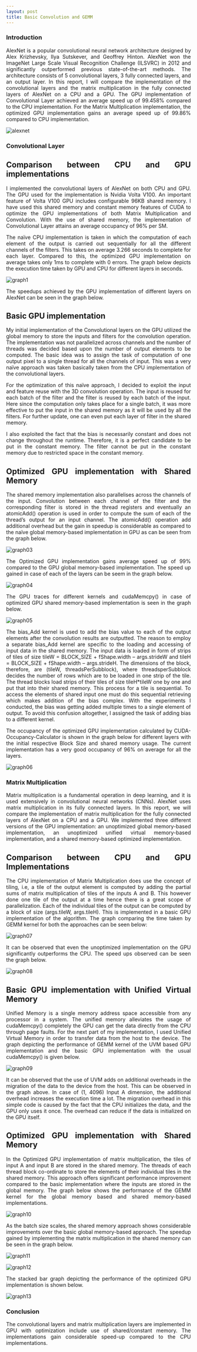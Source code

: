 ```yaml
---
layout: post
title: Basic Convolution and GEMM
---
```


<style>body {text-align: justify}</style>

### Introduction

AlexNet is a popular convolutional neural network architecture designed by Alex Krizhevsky, Ilya Sutskever, and Geoffrey Hinton. AlexNet won the ImageNet Large Scale Visual Recognition Challenge (ILSVRC) in 2012 and significantly outperformed previous state-of-the-art methods. The architecture consists of 5 convolutional layers, 3 fully connected layers, and an output layer. In this report, I will compare the implementation of the convolutional layers and the matrix multiplication in the fully connected layers of AlexNet on a CPU and a GPU. The GPU implementation of Convolutional Layer achieved an average speed up of 99.458% compared to the CPU implementation. For the Matrix Multiplication implementation, the optimized GPU implementation gains an average speed up of 99.86% compared to CPU implementation.

![alexnet](.\images\alexnet.png)

### Convolutional Layer

## Comparison between CPU and GPU implementations

I implemented the convolutional layers of AlexNet on both CPU and GPU. The GPU used for the implementation is Nvidia Volta V100. An important feature of Volta V100 GPU includes configurable 96KB shared memory. I have used this shared memory and constant memory features of CUDA to optimize the GPU implementations of both Matrix Multiplication and Convolution. With the use of shared memory, the implementation of Convolutional Layer attains an average occupancy of 96% per SM.

The naïve CPU implementation is taken in which the computation of each element of the output is carried out sequentially for all the different channels of the filters. This takes on average 3.266 seconds to complete for each layer. Compared to this, the optimized GPU implementation on average takes only 1ms to complete with 0 errors. The graph below depicts the execution time taken by GPU and CPU for different layers in seconds.

![graph1](.\images\graph02.png)

The speedups achieved by the GPU implementation of different layers on AlexNet can be seen in the graph below.

## Basic GPU implementation

My initial implementation of the Convolutional layers on the GPU utilized the global memory to store the inputs and filters for the convolution operation. The implementation was not parallelized across channels and the number of threads was decided based upon the number of output elements to be computed. The basic idea was to assign the task of computation of one output pixel to a single thread for all the channels of input. This was a very naïve approach was taken basically taken from the CPU implementation of the convolutional layers.

For the optimization of this naïve approach, I decided to exploit the input and feature reuse with the 3D convolution operation. The input is reused for each batch of the filter and the filter is reused by each batch of the input. Here since the computation only takes place for a single batch, it was more effective to put the input in the shared memory as it will be used by all the filters. For further update, one can even put each layer of filter in the shared memory.

I also exploited the fact that the bias is necessarily constant and does not change throughout the runtime. Therefore, it is a perfect candidate to be put in the constant memory. The filter cannot be put in the constant memory due to restricted space in the constant memory.

## Optimized GPU implementation with Shared Memory

The shared memory implementation also parallelises across the channels of the input. Convolution between each channel of the filter and the corresponding filter is stored in the thread registers and eventually an atomicAdd() operation is used in order to compute the sum of each of the thread’s output for an input channel. The atomicAdd() operation add additional overhead but the gain in speedup is considerable as compared to the naïve global memory-based implementation in GPU as can be seen from the graph below.

![graph03](.\images\graph03.png)

The Optimized GPU implementation gains average speed up of 99% compared to the GPU global memory-based implementation. The speed up gained in case of each of the layers can be seem in the graph below.

![graph04](.\images\graph04.png)

The GPU traces for different kernels and cudaMemcpy() in case of optimized GPU shared memory-based implementation is seen in the graph below.

![graph05](.\images\graph05.png)

The bias_Add kernel is used to add the bias value to each of the output elements after the convolution results are outputted. The reason to employ a separate bias_Add kernel are specific to the loading and accessing of input data in the shared memory. The input data is loaded in form of strips of tiles of size tileW = BLOCK_SIZE + fShape.width – args.strideW and tileH = BLOCK_SIZE + fShape.width – args.strideH. The dimensions of the block, therefore, are (tileW, threadsPerSubblock), where threadsperSubblock decides the number of rows which are to be loaded in one strip of the tile. The thread blocks load strips of their tiles of size tileH*tileW one by one and put that into their shared memory. This process for a tile is sequential. To access the elements of shared input one must do this sequential retrieving which makes addition of the bias complex. With the experiments I conducted, the bias was getting added multiple times to a single element of output. To avoid this confusion altogether, I assigned the task of adding bias to a different kernel.

The occupancy of the optimized GPU implementation calculated by CUDA-Occupancy-Calculator is shown in the graph below for different layers with the initial respective Block Size and shared memory usage. The current implementation has a very good occupancy of 96% on average for all the layers.

![graph06](.\images\graph06.png)


### Matrix Multiplication

Matrix multiplication is a fundamental operation in deep learning, and it is used extensively in convolutional neural networks (CNNs). AlexNet uses matrix multiplication in its fully connected layers. In this report, we will compare the implementation of matrix multiplication for the fully connected layers of AlexNet on a CPU and a GPU. We implemented three different versions of the GPU implementation: an unoptimized global memory-based implementation, an unoptimized unified virtual memory-based implementation, and a shared memory-based optimized implementation.

## Comparison between CPU and GPU Implementations 

The CPU implementation of Matrix Multiplication does use the concept of tiling, i.e, a tile of the output element is computed by adding the partial sums of matrix multiplication of tiles of the inputs A and B. This however done one tile of the output at a time hence there is a great scope of parallelization. Each of the individual tiles of the output can be computed by a block of size (args.tileW, args.tileH). This is implemented in a basic GPU implementation of the algorithm. The graph comparing the time taken by GEMM kernel for both the approaches can be seen below:

![graph07](.\images\graph07.png)

It can be observed that even the unoptimized implementation on the GPU significantly outperforms the CPU. The speed ups observed can be seen the graph below.

![graph08](.\images\graph08.png)

## Basic GPU implementation with Unified Virtual Memory

Unified Memory is a single memory address space accessible from any processor in a system. The unified memory alleviates the usage of cudaMemcpy() completely the GPU can get the data directly from the CPU through page faults. For the next part of my implementation, I used Unified Virtual Memory in order to transfer data from the host to the device. The graph depicting the performance of GEMM kernel of the UVM based GPU implementation and the basic GPU implementation with the usual cudaMemcpy() is given below.

![graph09](.\images\graph09.png)

It can be observed that the use of UVM adds on additional overheads in the migration of the data to the device from the host. This can be observed in the graph above. In case of (1, 4096) Input A dimension, the additional overhead increases the execution time a lot. The migration overhead in this simple code is caused by the fact that the CPU initializes the data, and the GPU only uses it once. The overhead can reduce if the data is initialized on the GPU itself.

## Optimized GPU implementation with Shared Memory

In the Optimized GPU implementation of matrix multiplication, the tiles of input A and input B are stored in the shared memory. The threads of each thread block co-ordinate to store the elements of their individual tiles in the shared memory. This approach offers significant performance improvement compared to the basic implementation where the inputs are stored in the global memory. The graph below shows the performance of the GEMM kernel for the global memory based and shared memory-based implementations.

![graph10](.\images\graph10.png)

As the batch size scales, the shared memory approach shows considerable improvements over the basic global memory-based approach. The speedup gained by implementing the matrix multiplication in the shared memory can be seen in the graph below.

![graph11](.\images\graph11.png)

![graph12](.\images\graph12.png)

The stacked bar graph depicting the performance of the optimized GPU implementation is shown below.

![graph13](.\images\graph13.png)

### Conclusion

The convolutional layers and matrix multiplication layers are implemented in GPU with optimization include use of shared/constant memory. The implementations gain considerable speed-up compared to the CPU implementations.